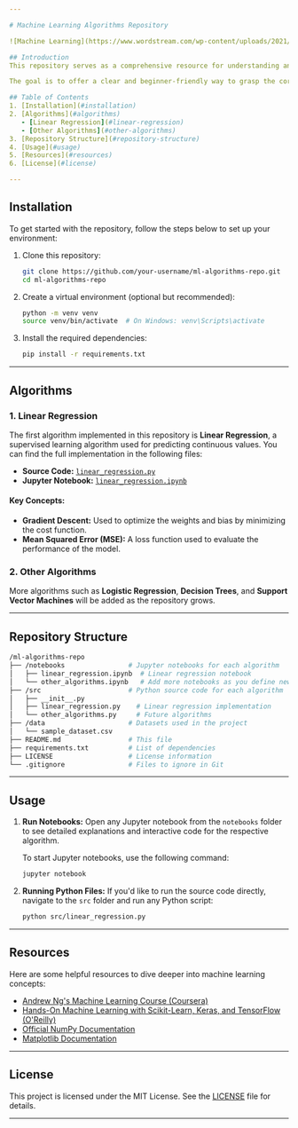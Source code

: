 ```yaml
---

# Machine Learning Algorithms Repository

![Machine Learning](https://www.wordstream.com/wp-content/uploads/2021/07/machine-learning1-1.png)

## Introduction
This repository serves as a comprehensive resource for understanding and implementing various machine learning algorithms from scratch. Each algorithm is implemented in Python, and detailed explanations are provided through Jupyter notebooks. 

The goal is to offer a clear and beginner-friendly way to grasp the core ideas behind common machine learning algorithms without relying on external libraries, thus strengthening the understanding of fundamental concepts.

## Table of Contents
1. [Installation](#installation)
2. [Algorithms](#algorithms)
   - [Linear Regression](#linear-regression)
   - [Other Algorithms](#other-algorithms)
3. [Repository Structure](#repository-structure)
4. [Usage](#usage)
5. [Resources](#resources)
6. [License](#license)

---
```


## Installation

To get started with the repository, follow the steps below to set up your environment:

1. Clone this repository:

   ```bash
   git clone https://github.com/your-username/ml-algorithms-repo.git
   cd ml-algorithms-repo
   ```

2. Create a virtual environment (optional but recommended):

   ```bash
   python -m venv venv
   source venv/bin/activate  # On Windows: venv\Scripts\activate
   ```

3. Install the required dependencies:
   ```bash
   pip install -r requirements.txt
   ```

---

## Algorithms

### 1. Linear Regression

The first algorithm implemented in this repository is **Linear Regression**, a supervised learning algorithm used for predicting continuous values. You can find the full implementation in the following files:

- **Source Code:** [`linear_regression.py`](src/linear_regression.py)
- **Jupyter Notebook:** [`linear_regression.ipynb`](notebooks/linear_regression.ipynb)

#### Key Concepts:

- **Gradient Descent:** Used to optimize the weights and bias by minimizing the cost function.
- **Mean Squared Error (MSE):** A loss function used to evaluate the performance of the model.

### 2. Other Algorithms

More algorithms such as **Logistic Regression**, **Decision Trees**, and **Support Vector Machines** will be added as the repository grows.

---

## Repository Structure

```bash
/ml-algorithms-repo
├── /notebooks                # Jupyter notebooks for each algorithm
│   ├── linear_regression.ipynb  # Linear regression notebook
│   └── other_algorithms.ipynb   # Add more notebooks as you define new algorithms
├── /src                      # Python source code for each algorithm
│   ├── __init__.py
│   ├── linear_regression.py    # Linear regression implementation
│   └── other_algorithms.py     # Future algorithms
├── /data                     # Datasets used in the project
│   └── sample_dataset.csv
├── README.md                 # This file
├── requirements.txt          # List of dependencies
├── LICENSE                   # License information
└── .gitignore                # Files to ignore in Git
```

---

## Usage

1. **Run Notebooks:**
   Open any Jupyter notebook from the `notebooks` folder to see detailed explanations and interactive code for the respective algorithm.

   To start Jupyter notebooks, use the following command:

   ```bash
   jupyter notebook
   ```

2. **Running Python Files:**
   If you'd like to run the source code directly, navigate to the `src` folder and run any Python script:
   ```bash
   python src/linear_regression.py
   ```

---

## Resources

Here are some helpful resources to dive deeper into machine learning concepts:

- [Andrew Ng's Machine Learning Course (Coursera)](https://www.coursera.org/learn/machine-learning)
- [Hands-On Machine Learning with Scikit-Learn, Keras, and TensorFlow (O'Reilly)](https://www.oreilly.com/library/view/hands-on-machine-learning/9781492032632/)
- [Official NumPy Documentation](https://numpy.org/doc/)
- [Matplotlib Documentation](https://matplotlib.org/stable/contents.html)

---

## License

This project is licensed under the MIT License. See the [LICENSE](LICENSE) file for details.

---

